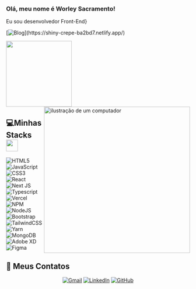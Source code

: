 ### Olá, meu nome é Worley Sacramento!
<p> Eu sou desenvolvedor Front-End}</p>

[![Blog](https://img.shields.io/website?label=Portifólio&style=for-the-badge&url=[(https://worleysacramento.github.io/)](https://worleysacramento.github.io/))](https://shiny-crepe-ba2bd7.netlify.app/)
<p >
<a href="https://github.com/WorleySacramento">
  <img height="180em" src="https://github-readme-stats-eight-theta.vercel.app/api?username=WorleySacramento&show_icons=true&theme=algolia&include_all_commits=true&count_private=true"/>
<img src="https://raw.githubusercontent.com/MicaelliMedeiros/micaellimedeiros/master/image/computer-illustration.png" alt="ilustração de um computador" min-width="400px" max-width="400px" width="400px" align="right" top="50px">

</a>
</p>



## 💻Minhas Stacks <img src = "https://media2.giphy.com/media/QssGEmpkyEOhBCb7e1/giphy.gif?cid=ecf05e47a0n3gi1bfqntqmob8g9aid1oyj2wr3ds3mg700bl&rid=giphy.gif" width = 32px> 
![HTML5](https://img.shields.io/badge/html5-%23E34F26.svg?style=for-the-badge&logo=html5&logoColor=white) ![JavaScript](https://img.shields.io/badge/javascript-%23323330.svg?style=for-the-badge&logo=javascript&logoColor=%23F7DF1E) ![CSS3](https://img.shields.io/badge/css3-%231572B6.svg?style=for-the-badge&logo=css3&logoColor=white) ![React](https://img.shields.io/badge/react-%2320232a.svg?style=for-the-badge&logo=react&logoColor=%2361DAFB) ![Next JS](https://img.shields.io/badge/Next-black?style=for-the-badge&logo=next.js&logoColor=white) ![Typescript](https://img.shields.io/badge/typescript-%231572B6.svg?style=for-the-badge&logo=typescript&logoColor=white) ![Vercel](https://img.shields.io/badge/vercel-%23000000.svg?style=for-the-badge&logo=vercel&logoColor=white) ![NPM](https://img.shields.io/badge/NPM-%23000000.svg?style=for-the-badge&logo=npm&logoColor=white) ![NodeJS](https://img.shields.io/badge/node.js-6DA55F?style=for-the-badge&logo=node.js&logoColor=white) ![Bootstrap](https://img.shields.io/badge/bootstrap-%23563D7C.svg?style=for-the-badge&logo=bootstrap&logoColor=white) ![TailwindCSS](https://img.shields.io/badge/tailwindcss-%2338B2AC.svg?style=for-the-badge&logo=tailwind-css&logoColor=white) ![Yarn](https://img.shields.io/badge/yarn-%232C8EBB.svg?style=for-the-badge&logo=yarn&logoColor=white) ![MongoDB](https://img.shields.io/badge/MongoDB-%234ea94b.svg?style=for-the-badge&logo=mongodb&logoColor=white) ![Adobe XD](https://img.shields.io/badge/adobexd-%23FF9A00.svg?style=for-the-badge&logo=adobexd&logoColor=white) ![Figma](https://img.shields.io/badge/figma-%23EA4335.svg?style=for-the-badge&logo=figma&logoColor=white)
## 🤝 Meus Contatos
<p justify-content="space-berween", align="center">
	<a href="mailto:worleymartinsns@gmail.com"><img img src="https://img.shields.io/badge/gmail-%23EA4335.svg?style=plastic&logo=gmail&logoColor=white" alt="Gmail"/></a>
	<a href="https://www.linkedin.com/in/worley-sacramento-3b07721b7/"><img src="https://img.shields.io/badge/linkedin-%230A66C2.svg?style=plastic&logo=linkedin&logoColor=white" alt="LinkedIn"/></a>
	<a href="https://github.com/WorleySacramento"><img src="https://img.shields.io/badge/github-%23181717.svg?style=plastic&logo=github&logoColor=white" alt="GitHub"/></a>
</p>
